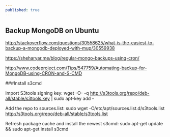 ```yaml
---
published: true
---
```



## Backup MongoDB on Ubuntu

http://stackoverflow.com/questions/30558625/what-is-the-easiest-to-backup-a-mongodb-deployed-with-mup/30559938

https://sheharyar.me/blog/regular-mongo-backups-using-cron/

http://www.codeproject.com/Tips/547759/Automating-backup-for-MongoDB-using-CRON-and-S-CMD


###Install s3cmd

Import S3tools signing key:
	wget -O- -q http://s3tools.org/repo/deb-all/stable/s3tools.key | sudo apt-key add -

Add the repo to sources.list: 
	sudo wget -O/etc/apt/sources.list.d/s3tools.list http://s3tools.org/repo/deb-all/stable/s3tools.list

Refresh package cache and install the newest s3cmd: 
	sudo apt-get update && sudo apt-get install s3cmd

